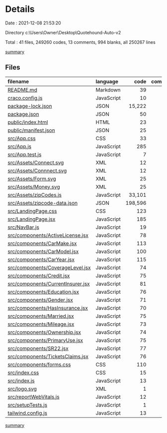 # Details

Date : 2021-12-08 21:53:20

Directory c:\Users\Owner\Desktop\Quotehound-Auto-v2

Total : 41 files,  249260 codes, 13 comments, 994 blanks, all 250267 lines

[summary](results.md)

## Files
| filename | language | code | comment | blank | total |
| :--- | :--- | ---: | ---: | ---: | ---: |
| [README.md](/README.md) | Markdown | 39 | 0 | 33 | 72 |
| [craco.config.js](/craco.config.js) | JavaScript | 10 | 1 | 0 | 11 |
| [package-lock.json](/package-lock.json) | JSON | 15,222 | 0 | 1 | 15,223 |
| [package.json](/package.json) | JSON | 50 | 0 | 1 | 51 |
| [public/index.html](/public/index.html) | HTML | 23 | 0 | 5 | 28 |
| [public/manifest.json](/public/manifest.json) | JSON | 25 | 0 | 1 | 26 |
| [src/App.css](/src/App.css) | CSS | 33 | 0 | 6 | 39 |
| [src/App.js](/src/App.js) | JavaScript | 285 | 0 | 50 | 335 |
| [src/App.test.js](/src/App.test.js) | JavaScript | 7 | 0 | 2 | 9 |
| [src/Assets/Connect.svg](/src/Assets/Connect.svg) | XML | 12 | 0 | 1 | 13 |
| [src/Assets/Connnect.svg](/src/Assets/Connnect.svg) | XML | 12 | 0 | 1 | 13 |
| [src/Assets/Form.svg](/src/Assets/Form.svg) | XML | 25 | 0 | 1 | 26 |
| [src/Assets/Money.svg](/src/Assets/Money.svg) | XML | 25 | 0 | 1 | 26 |
| [src/Assets/zipCodes.js](/src/Assets/zipCodes.js) | JavaScript | 33,101 | 0 | 0 | 33,101 |
| [src/Assets/zipcode-data.json](/src/Assets/zipcode-data.json) | JSON | 198,596 | 0 | 0 | 198,596 |
| [src/LandingPage.css](/src/LandingPage.css) | CSS | 123 | 0 | 39 | 162 |
| [src/LandingPage.jsx](/src/LandingPage.jsx) | JavaScript | 185 | 0 | 60 | 245 |
| [src/NavBar.js](/src/NavBar.js) | JavaScript | 19 | 0 | 6 | 25 |
| [src/components/ActiveLicense.jsx](/src/components/ActiveLicense.jsx) | JavaScript | 78 | 0 | 41 | 119 |
| [src/components/CarMake.jsx](/src/components/CarMake.jsx) | JavaScript | 113 | 0 | 61 | 174 |
| [src/components/CarModel.jsx](/src/components/CarModel.jsx) | JavaScript | 100 | 0 | 42 | 142 |
| [src/components/CarYear.jsx](/src/components/CarYear.jsx) | JavaScript | 115 | 0 | 62 | 177 |
| [src/components/CoverageLevel.jsx](/src/components/CoverageLevel.jsx) | JavaScript | 74 | 0 | 48 | 122 |
| [src/components/Credit.jsx](/src/components/Credit.jsx) | JavaScript | 75 | 1 | 37 | 113 |
| [src/components/CurrentInsurer.jsx](/src/components/CurrentInsurer.jsx) | JavaScript | 81 | 0 | 50 | 131 |
| [src/components/Education.jsx](/src/components/Education.jsx) | JavaScript | 76 | 1 | 43 | 120 |
| [src/components/Gender.jsx](/src/components/Gender.jsx) | JavaScript | 71 | 1 | 41 | 113 |
| [src/components/HasInsurance.jsx](/src/components/HasInsurance.jsx) | JavaScript | 70 | 0 | 39 | 109 |
| [src/components/Married.jsx](/src/components/Married.jsx) | JavaScript | 75 | 1 | 43 | 119 |
| [src/components/Mileage.jsx](/src/components/Mileage.jsx) | JavaScript | 73 | 0 | 48 | 121 |
| [src/components/Ownership.jsx](/src/components/Ownership.jsx) | JavaScript | 74 | 0 | 48 | 122 |
| [src/components/PrimaryUse.jsx](/src/components/PrimaryUse.jsx) | JavaScript | 75 | 0 | 45 | 120 |
| [src/components/SR22.jsx](/src/components/SR22.jsx) | JavaScript | 77 | 0 | 40 | 117 |
| [src/components/TicketsClaims.jsx](/src/components/TicketsClaims.jsx) | JavaScript | 76 | 0 | 40 | 116 |
| [src/components/forms.css](/src/components/forms.css) | CSS | 110 | 0 | 45 | 155 |
| [src/index.css](/src/index.css) | CSS | 15 | 0 | 4 | 19 |
| [src/index.js](/src/index.js) | JavaScript | 13 | 3 | 4 | 20 |
| [src/logo.svg](/src/logo.svg) | XML | 1 | 0 | 0 | 1 |
| [src/reportWebVitals.js](/src/reportWebVitals.js) | JavaScript | 12 | 0 | 2 | 14 |
| [src/setupTests.js](/src/setupTests.js) | JavaScript | 1 | 4 | 1 | 6 |
| [tailwind.config.js](/tailwind.config.js) | JavaScript | 13 | 1 | 2 | 16 |

[summary](results.md)